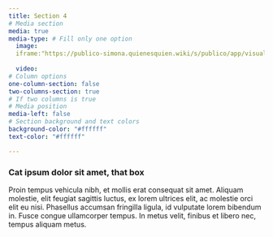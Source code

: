 ```yaml
---
title: Section 4
# Media section
media: true
media-type: # Fill only one option
  image: 
  iframe:"https://publico-simona.quienesquien.wiki/s/publico/app/visualize#/edit/41f0fa70-ca23-11eb-b96d-0715cd05503e?embed=true&_g=(filters:!(),refreshInterval:(pause:!t,value:0),time:(from:now-15y,to:now))&_a=(filters:!(('$state':(store:appState),meta:(alias:!n,disabled:!f,index:d93c7cc0-c987-11eb-b96d-0715cd05503e,key:moneda.keyword,negate:!f,params:(query:CRC),type:phrase),query:(match_phrase:(moneda.keyword:CRC))),('$state':(store:appState),meta:(alias:!n,disabled:!f,index:d93c7cc0-c987-11eb-b96d-0715cd05503e,key:moneda_monto_estimado,negate:!f,params:(query:CRC),type:phrase),query:(match_phrase:(moneda_monto_estimado:CRC)))),linked:!f,query:(language:kuery,query:''),uiState:(vis:(colors:('Average%20monto_estimado':%23BF1B00))),vis:(aggs:!((enabled:!f,id:'1',params:(customLabel:'Suma%20de%20monto',field:monto),schema:metric,type:sum),(enabled:!t,id:'2',params:(customLabel:'Estimado%20(%20promedio%20mensual%20)%20',field:monto_estimado),schema:metric,type:avg),(enabled:!t,id:'3',params:(drop_partials:!f,extended_bounds:(),field:fecha_notificacion,interval:M,min_doc_count:1,scaleMetricValues:!f,timeRange:(from:now-15y,to:now),useNormalizedEsInterval:!t),schema:segment,type:date_histogram),(enabled:!t,id:'5',params:(customLabel:'Monto%20(%20promedio%20mensual%20)%20',field:monto),schema:metric,type:avg),(enabled:!f,id:'6',params:(field:moneda.keyword,missingBucket:!f,missingBucketLabel:Missing,order:desc,orderBy:'2',otherBucket:!f,otherBucketLabel:Other,size:1),schema:group,type:terms)),params:(addLegend:!t,addTimeMarker:!f,addTooltip:!t,categoryAxes:!((id:CategoryAxis-1,labels:(filter:!t,show:!t,truncate:100),position:bottom,scale:(type:linear),show:!t,style:(),title:(),type:category)),grid:(categoryLines:!t),labels:(),legendPosition:right,seriesParams:!((data:(id:'1',label:'Suma%20de%20monto'),drawLinesBetweenPoints:!t,interpolate:linear,lineWidth:2,mode:normal,show:!t,showCircles:!t,type:line,valueAxis:ValueAxis-1),(data:(id:'2',label:'Estimado%20(%20promedio%20mensual%20)%20'),drawLinesBetweenPoints:!t,interpolate:linear,lineWidth:2,mode:normal,show:!t,showCircles:!t,type:line,valueAxis:ValueAxis-1),(data:(id:'5',label:'Monto%20(%20promedio%20mensual%20)%20'),drawLinesBetweenPoints:!t,interpolate:linear,lineWidth:2,mode:normal,show:!t,showCircles:!t,type:line,valueAxis:ValueAxis-1)),thresholdLine:(color:%23E7664C,show:!f,style:full,value:10,width:1),times:!(),type:line,valueAxes:!((id:ValueAxis-1,labels:(filter:!f,rotate:0,show:!t,truncate:100),name:LeftAxis-1,position:left,scale:(mode:normal,type:log),show:!t,style:(),title:(text:Monto),type:value))),title:SICOP_dash_montopora%C3%B1o,type:line))"
  
  video:
# Column options
one-column-section: false
two-columns-section: true
# If two columns is true
# Media position
media-left: false
# Section background and text colors
background-color: "#ffffff"
text-color: "#ffffff"

---
```


### Cat ipsum dolor sit amet, that box

Proin tempus vehicula nibh, et mollis erat consequat sit amet. Aliquam molestie, elit feugiat sagittis luctus, ex lorem ultrices elit, ac molestie orci elit eu nisi. Phasellus accumsan fringilla ligula, id vulputate lorem bibendum in. Fusce congue ullamcorper tempus. In metus velit, finibus et libero nec, tempus aliquam metus.
